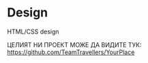 # Design
HTML/CSS design

ЦЕЛИЯТ НИ ПРОЕКТ МОЖЕ ДА ВИДИТЕ ТУК: https://github.com/TeamTravellers/YourPlace
